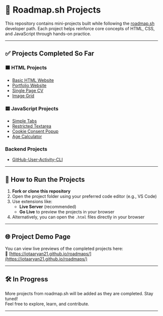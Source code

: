 # 📁 Roadmap.sh Projects

This repository contains mini-projects built while following the [roadmap.sh](https://roadmap.sh) developer path. Each project helps reinforce core concepts of HTML, CSS, and JavaScript through hands-on practice.

---

## ✅ Projects Completed So Far

### 🟧 HTML Projects

- [Basic HTML Website](https://roadmap.sh/projects/basic-html-website)
- [Portfolio Website](https://roadmap.sh/projects/portfolio-website)
- [Single Page CV](https://roadmap.sh/projects/single-page-cv)
- [Image Grid](https://roadmap.sh/projects/image-grid)

### 🟨 JavaScript Projects

- [Simple Tabs](https://roadmap.sh/projects/simple-tabs)
- [Restricted Textarea](https://roadmap.sh/projects/restricted-textarea)
- [Cookie Consent Popup](https://roadmap.sh/projects/cookie-consent)
- [Age Calculator](https://roadmap.sh/projects/age-calculator)


### Backend Projects

- [GitHub-User-Activity-CLI](https://roadmap.sh/projects/github-user-activity)


---

## 🚀 How to Run the Projects

1. **Fork or clone this repository**
2. Open the project folder using your preferred code editor (e.g., VS Code)
3. Use extensions like:
   - **Live Server** (recommended)
   - **Go Live** to preview the projects in your browser
4. Alternatively, you can open the `.html` files directly in your browser

---

## 🌐 Project Demo Page

You can view live previews of the completed projects here:  
🔗 [https://iotaaryan21.github.io/roadmaps/](https://iotaaryan21.github.io/roadmaps/)

---

## 🛠️ In Progress

More projects from roadmap.sh will be added as they are completed. Stay tuned!  
Feel free to explore, learn, and contribute.

---
